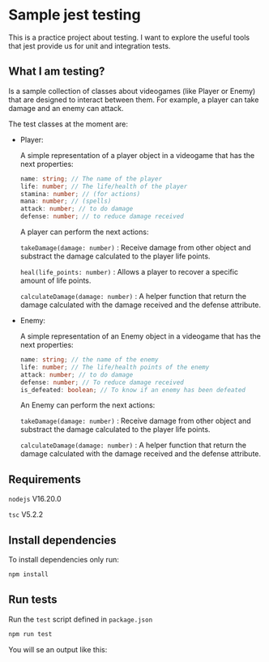 # Sample jest testing

This is a practice project about testing. I want to explore the useful tools that jest provide us for unit and integration tests.

## What I am testing?

Is a sample collection of classes about videogames (like Player or Enemy) that are designed to interact between them. For example, a player can take damage and an enemy can attack.

The test classes at the moment are:

* Player:
    
    A simple representation of a player object in a videogame that has the next properties:
    ```ts
    name: string; // The name of the player
    life: number; // The life/health of the player
    stamina: number; // (for actions)
    mana: number; // (spells)
    attack: number; // to do damage
    defense: number; // to reduce damage received
    ```

    A player can perform the next actions:

    `takeDamage(damage: number)` : Receive damage from other object and substract the damage calculated to the player life points.

    `heal(life_points: number)` : Allows a player to recover a specific amount of life points.

    `calculateDamage(damage: number)` : A helper function that return the damage calculated with the damage received and the defense attribute.
* Enemy:
    
    A simple representation of an Enemy object in a videogame that has the next properties:
    ```ts
    name: string; // the name of the enemy
    life: number; // The life/health points of the enemy
    attack: number; // to do damage
    defense: number; // To reduce damage received
    is_defeated: boolean; // To know if an enemy has been defeated
    ```

    An Enemy can perform the next actions:

    `takeDamage(damage: number)` : Receive damage from other object and substract the damage calculated to the player life points.

    `calculateDamage(damage: number)` : A helper function that return the damage calculated with the damage received and the defense attribute.

## Requirements
`nodejs` V16.20.0

`tsc` V5.2.2

## Install dependencies

To install dependencies only run:

```bash
npm install
```

## Run tests

Run the `test` script defined in `package.json`

```bash
npm run test
```

You will se an output like this:

